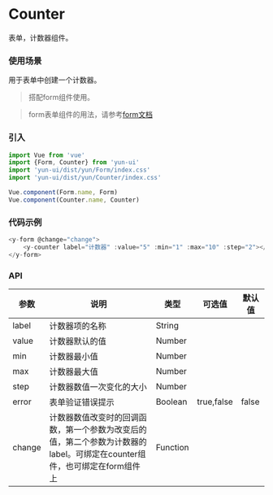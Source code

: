 # Counter

表单，计数器组件。

### 使用场景

用于表单中创建一个计数器。

> 搭配form组件使用。

> form表单组件的用法，请参考[form文档](../form/README.md)

### 引入

``` javascript
import Vue from 'vue'
import {Form, Counter} from 'yun-ui'
import 'yun-ui/dist/yun/Form/index.css'
import 'yun-ui/dist/yun/Counter/index.css'

Vue.component(Form.name, Form)
Vue.component(Counter.name, Counter)
```

### 代码示例

``` javascript
<y-form @change="change">
    <y-counter label="计数器" :value="5" :min="1" :max="10" :step="2"></y-counter>
</y-form>
```

### API

|    参数    |      说明      |    类型    |   可选值    |   默认值   |
|   ----    |      ----      |   ----    |   ----     |  ----     |
|   label   |  计数器项的名称  |   String  |             |           |
|   value   |  计数器默认的值  |   Number  |            |            |
|    min    |  计数器最小值    |   Number  |             |           |
|    max    |  计数器最大值    |   Number  |             |           |
|    step   |计数器数值一次变化的大小|   Number  |         |           |
|    error  | 表单验证错误提示    |   Boolean  | true,false | false |
|  change   | 计数器数值改变时的回调函数，第一个参数为改变后的值，第二个参数为计数器的label。可绑定在counter组件，也可绑定在form组件上|   Function |  |  |
